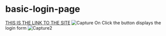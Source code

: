 # basic-login-page
[THIS IS THE LINK TO THE SITE](https://ericomondi-basic-login-page.netlify.app/)
![Capture](https://github.com/ericomondi/basic-login-page/assets/139236060/70f7d9ab-fedb-4887-acda-dc0a31cdd8ab)
On Click the button displays the login form
![Capture2](https://github.com/ericomondi/basic-login-page/assets/139236060/c86553da-6e67-4b3e-9975-9723edc48a8e)





